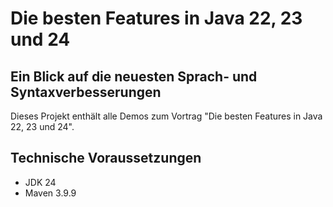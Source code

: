 # Die besten Features in Java 22, 23 und 24
## Ein Blick auf die neuesten Sprach- und Syntaxverbesserungen

Dieses Projekt enthält alle Demos zum Vortrag "Die besten Features in Java 22, 23 und 24".

## Technische Voraussetzungen
- JDK 24
- Maven 3.9.9


